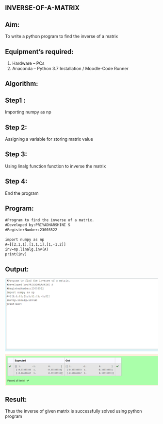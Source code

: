 ## INVERSE-OF-A-MATRIX
## Aim:
To write a python program to find the inverse of a matrix
## Equipment’s required:
1. 	Hardware – PCs
2. 	Anaconda – Python 3.7 Installation / Moodle-Code Runner
## Algorithm:
## Step1 :
Importing numpy as np
## Step 2:
Assigning a variable for storing matrix value
## Step 3:
Using linalg function function to inverse the matrix
## Step 4:
End the program
## Program:
```
#Program to find the inverse of a matrix.
#Developed by:PRIYADHARSHINI S 
#RegisterNumber:23003522

import numpy as np 
A=[[2,1,1],[1,1,1],[1,-1,2]]
inv=np.linalg.inv(A)
print(inv)
```
## Output:
![OUTPUT](/output.png)
## Result:
Thus the inverse of given matrix is successfully solved using python program


